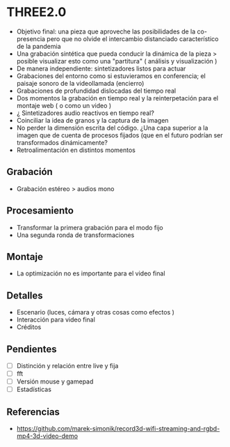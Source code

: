 
# THREE2.0

- Objetivo final: una pieza que aproveche las posibilidades de la co-presencia pero que no olvide el intercambio distanciado característico de la pandemia
- Una grabación sintética que pueda conducir la dinámica de la pieza > posible visualizar esto como una "partitura" ( análisis y visualización ) 
- De manera independiente: sintetizadores listos para actuar
- Grabaciones del entorno como si estuvieramos en conferencia; el paisaje sonoro de la videollamada (encierro)
- Grabaciones de profundidad dislocadas del tiempo real
- Dos momentos la grabación en tiempo real y la reinterpetación para el montaje web ( o como un video )
- ¿ Sintetizadores audio reactivos en tiempo real?
- Coinciliar la idea de granos y la captura de la imagen
- No perder la dimensión escrita del código. ¿Una capa superior a la imagen que de cuenta de procesos fijados (que en el futuro podrían ser transformados dinámicamente? 
- Retroalimentación en distintos momentos 

## Grabación

- Grabación estéreo > audios mono 

## Procesamiento

- Transformar la primera grabación para el modo fijo
- Una segunda ronda de transformaciones 

## Montaje

- La optimización no es importante para el video final

## Detalles

- Escenario (luces, cámara y otras cosas como efectos )
- Interacción para video final
- Créditos

## Pendientes

- [ ] Distinción y relación entre live y fija
- [ ] fft
- [ ] Versión mouse y gamepad
- [ ] Estadísticas 

## Referencias

- https://github.com/marek-simonik/record3d-wifi-streaming-and-rgbd-mp4-3d-video-demo